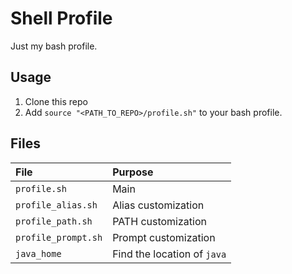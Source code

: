 # Shell Profile

Just my bash profile.

## Usage

1. Clone this repo
2. Add `source "<PATH_TO_REPO>/profile.sh"` to your bash profile.

## Files

File | Purpose
:--- | :------
`profile.sh` | Main
`profile_alias.sh` | Alias customization
`profile_path.sh` | PATH customization
`profile_prompt.sh` | Prompt customization
`java_home` | Find the location of `java`
